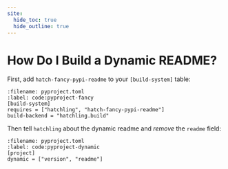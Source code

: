 ```yaml
---
site:
  hide_toc: true
  hide_outline: true
---
```


# How Do I Build a Dynamic README?

First, add `hatch-fancy-pypi-readme` to your `[build-system]` table:

```{code} toml
:filename: pyproject.toml
:label: code:pyproject-fancy
[build-system]
requires = ["hatchling", "hatch-fancy-pypi-readme"]
build-backend = "hatchling.build"
```

Then tell `hatchling` about the dynamic readme and _remove_ the `readme` field:

```{code} toml
:filename: pyproject.toml
:label: code:pyproject-dynamic
[project]
dynamic = ["version", "readme"]
```
